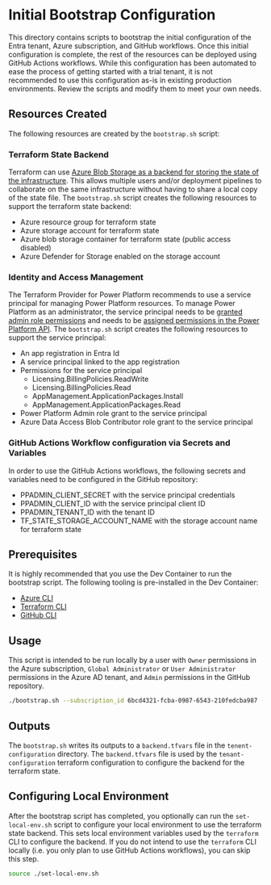 # Initial Bootstrap Configuration

This directory contains scripts to bootstrap the initial configuration of the Entra tenant, Azure subscription, and GitHub workflows.  Once this initial configuration is complete, the rest of the resources can be deployed using GitHub Actions workflows.  While this configuration has been automated to ease the process of getting started with a trial tenant, it is not recommended to use this configuration as-is in existing production environments.  Review the scripts and modify them to meet your own needs.

## Resources Created

The following resources are created by the `bootstrap.sh` script:

### Terraform State Backend

Terraform can use [Azure Blob Storage as a backend for storing the state of the infrastructure](https://developer.hashicorp.com/terraform/language/settings/backends/azurerm).  This allows multiple users and/or deployment pipelines to collaborate on the same infrastructure without having to share a local copy of the state file.  The `bootstrap.sh` script creates the following resources to support the terraform state backend:

* Azure resource group for terraform state
* Azure storage account for terraform state
* Azure blob storage container for terraform state (public access disabled)
* Azure Defender for Storage enabled on the storage account

### Identity and Access Management

The Terraform Provider for Power Platform recommends to use a service principal for managing Power Platform resources.  To manage Power Platform as an administrator, the service principal needs to be [granted admin role permissions](https://learn.microsoft.com/en-us/power-platform/admin/powerplatform-api-create-service-principal#registering-an-admin-management-application) and needs to be [assigned permissions in the Power Platform API](https://learn.microsoft.com/en-us/power-platform/admin/programmability-permission-reference).  The `bootstrap.sh` script creates the following resources to support the service principal:

* An app registration in Entra Id
* A service principal linked to the app registration
* Permissions for the service principal
  * Licensing.BillingPolicies.ReadWrite
  * Licensing.BillingPolicies.Read
  * AppManagement.ApplicationPackages.Install
  * AppManagement.ApplicationPackages.Read
* Power Platform Admin role grant to the service principal
* Azure Data Access Blob Contributor role grant to the service principal

### GitHub Actions Workflow configuration via Secrets and Variables

In order to use the GitHub Actions workflows, the following secrets and variables need to be configured in the GitHub repository:

* PPADMIN_CLIENT_SECRET with the service principal credentials
* PPADMIN_CLIENT_ID with the service principal client ID
* PPADMIN_TENANT_ID with the tenant ID
* TF_STATE_STORAGE_ACCOUNT_NAME with the storage account name for terraform state

## Prerequisites

It is highly recommended that you use the Dev Container to run the bootstrap script. The following tooling is pre-installed in the Dev Container:

* [Azure CLI](https://learn.microsoft.com/en-us/cli/azure/)
* [Terraform CLI](https://developer.hashicorp.com/terraform/cli)
* [GitHub CLI](https://cli.github.com/)

## Usage

This script is intended to be run locally by a user with `Owner` permissions in the Azure subscription, `Global Administrator` or `User Administrator` permissions in the Azure AD tenant, and `Admin` permissions in the GitHub repository.

```bash
./bootstrap.sh --subscription_id 6bcd4321-fcba-0987-6543-210fedcba987 --location eastus
```

## Outputs

The `bootstrap.sh` writes its outputs to a `backend.tfvars` file in the `tenent-configuration` directory.  The `backend.tfvars` file is used by the `tenant-configuration` terraform configuration to configure the backend for the terraform state.

## Configuring Local Environment

After the bootstrap script has completed, you optionally can run the `set-local-env.sh` script to configure your local environment to use the terraform state backend.  This sets local environment variables used by the `terraform` CLI to configure the backend.  If you do not intend to use the `terraform` CLI locally (i.e. you only plan to use GitHub Actions workflows), you can skip this step.

```bash
source ./set-local-env.sh
```